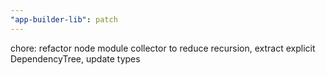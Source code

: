 ```yaml
---
"app-builder-lib": patch
---
```


chore: refactor node module collector to reduce recursion, extract explicit DependencyTree, update types
